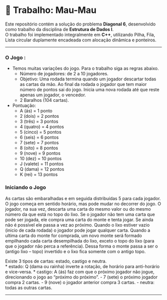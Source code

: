 # 🎲 Trabalho: Mau-Mau
Este repositório contém a solução do problema **Diagonal 6**, desenvolvido como trabalho da disciplina de **Estrutura de Dados I**.  
O trabalho foi implementado integralmente em **C++**, utilizando Pilha, Fila, Lista circular duplamente encadeada com alocação dinâmica e ponteiros.

---

### O Jogo : 
- Temos muitas variações do jogo. Para o trabalho siga as regras abaixo.
    - Número de jogadores: de 2 a 10 jogadores.
    - Objetivo: Uma rodada termina quando um jogador descartar todas as cartas da mão. Ao final da rodada o jogador que tem maior número de pontos sai do jogo. Inicia uma nova rodada até que reste apenas um jogador, o vencedor.
    - 2 Baralhos (104 cartas).
- Pontuação:
  - A (ás) = 1 ponto
  - 2 (dois) = 2 pontos
  - 3 (três) = 3 pontos
  - 4 (quatro) = 4 pontos
  - 5 (cinco) = 5 pontos
  - 6 (seis) = 6 pontos
  - 7 (sete) = 7 pontos
  - 8 (oito) = 8 pontos
  - 9 (nove) = 9 pontos
  - 10 (dez) = 10 pontos
  - J (valete) = 11 pontos
  - Q (dama) = 12 pontos
  - K (rei) = 13 pontos

### Iniciando o Jogo
  As cartas são embaralhadas e em seguida distribuídas 5 para cada jogador.
  O jogo começa em sentido horário, mas pode mudar no decorrer do jogo.
  O jogador, na sua vez, descarta uma carta do mesmo valor ou do mesmo número da que está no
  topo do lixo. Se o jogador não tem uma carta que pode ser jogada, ele compra uma carta do monte e tenta
  jogar. Se ainda não é possível ele passa a vez ao próximo.
  Quando o lixo estiver vazio (inicio de cada rodada) o jogador pode jogar qualquer carta.
  Quando a ultima carta do monte for comprada, um novo monte será formado empilhando cada carta
  desempilhada do lixo, exceto o topo do lixo (para que o jogador não perca a referência). Dessa forma o monte passa
  a ser o (antigo lixo – topo) invertido e o lixo fica somente com o antigo topo.
  
  Existe 3 tipos de cartas: estado, castigo e neutra.  
    * estado: Q (dama ou rainha) inverte a rotação, de horário para anti-horário e vice-versa.
    * castigo: A (ás) faz com que o próximo jogador não jogue, direcionando o jogo ao “próximo do próximo”.
    - 7 (sete) o próximo jogador compra 2 cartas.
    - 9 (nove) o jogador anterior compra 3 cartas.
    - neutra: todas as outras cartas. 
    
---


